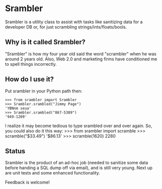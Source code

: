 Srambler
========

Srambler is a utility class to assist with tasks like sanitizing data for a developer DB or, for just
scrambling strings/ints/floats/bools.

Why is it called Srambler?
-------------------------
"Srambler" is how my four year old said the word "scrambler" when he was around 2 years old.  Also, Web 2.0 and
 marketing firms have conditioned me to spell things incorrectly.

How do I use it?
----------------
Put srambler in your Python path then:

    >>> from srambler import Srambler
    >>> Srambler.srambled("Jimmy Page")
    'YBNnm seua'
    >>> Srambler.srambled("867-5309")
    '949-1209'

I realize it may become tedious to type srambled over and over again.  So, you could also do it this way:
    >>> from srambler import scramble
    >>> scramble("$33.49")
    '$86.13'
    >>> scramble(1620)
    2280

Status
------
Srambler is the product of an ad-hoc job (needed to sanitize some data before handing a SQL dump off via email),
and is still very young.  Next up are unit tests and some enhanced functionality.

Feedback is welcome!